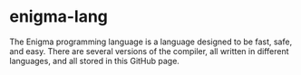 # enigma-lang
The Enigma programming language is a language designed to be fast, safe, and easy.
There are several versions of the compiler, all written in different languages, and all stored in this GitHub page.
